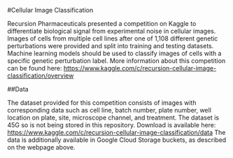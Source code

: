 #Cellular Image Classification

Recursion Pharmaceuticals presented a competition on Kaggle to differentiate biological signal from experimental noise in cellular images.
Images of cells from multiple cell lines after one of 1,108 different genetic perturbations were provided and split into training and testing datasets. 
Machine learning models should be used to classify images of cells with a specific genetic perturbation label. 
More information about this competition can be found here:
https://www.kaggle.com/c/recursion-cellular-image-classification/overview

##Data

The dataset provided for this competition consists of images with corresponding data such as cell line, batch number, plate number, well location on plate, site, microscope channel, and treatment.
The dataset is 45G so is not being stored in this repository. Download is available here:
https://www.kaggle.com/c/recursion-cellular-image-classification/data
The data is additionally available in Google Cloud Storage buckets, as described on the webpage above.  